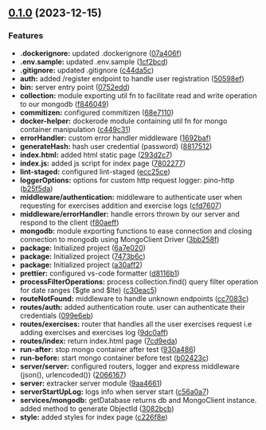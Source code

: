 ## [0.1.0](https://github.com/zhid0399123/extracker/compare/a30aff25fb06d129693f9ede74c0f81bf4266bf1...0.1.0) (2023-12-15)


### Features

* **.dockerignore:** updated .dockerignore ([07a406f](https://github.com/zhid0399123/extracker/commit/07a406fa77f7404269f4ba793a3c863ce985cd84))
* **.env.sample:** updated .env.sample ([1cf2bcd](https://github.com/zhid0399123/extracker/commit/1cf2bcd46a3fbfcb31fae9af69191e8ba837b1f7))
* **.gitignore:** updated .gitignore ([c44da5c](https://github.com/zhid0399123/extracker/commit/c44da5cbde22fb9333b1e6f5ec982cc3f780e3e1))
* **auth:** added /register endpoint to handle user registration ([50598ef](https://github.com/zhid0399123/extracker/commit/50598efc78595995cb001afba7337f721a2a8dbd))
* **bin:** server entry point ([0752edd](https://github.com/zhid0399123/extracker/commit/0752eddc00b63b5a70cd6506288db5b604a3d54f))
* **collection:** module exporting util fn to facilitate read and write operation to our mongodb ([f846049](https://github.com/zhid0399123/extracker/commit/f846049781cd14895229b93acbd7278d85544e53))
* **commitizen:** configured commitizen ([68e7110](https://github.com/zhid0399123/extracker/commit/68e7110d550dbb6ade5991ad07c5ec8774e38695))
* **docker-helper:** dockerode module containing util fn for mongo container manipulation ([c449c31](https://github.com/zhid0399123/extracker/commit/c449c31d1477048e2fd06bee124eeaa2e9bfc27d))
* **errorHandler:** custom error handler middleware ([1692baf](https://github.com/zhid0399123/extracker/commit/1692baf899532cad1bc29cb0d54385d51ba975c0))
* **generateHash:** hash user credential (password) ([8817512](https://github.com/zhid0399123/extracker/commit/881751216b91bd6e111bc38ba13b67dc79b7649d))
* **index.html:** added html static page ([293d2c7](https://github.com/zhid0399123/extracker/commit/293d2c729ff9ad105c5157c359a2b4e50dd152e2))
* **index.js:** added js script for index page ([7802277](https://github.com/zhid0399123/extracker/commit/780227705778937a4940ca0bc33862c49df24d37))
* **lint-staged:** configured lint-staged ([ecc25ce](https://github.com/zhid0399123/extracker/commit/ecc25ce2db67209dab9b82f3cd5894369c1c63aa))
* **loggerOptions:** options for custom http request logger: pino-http ([b25f5da](https://github.com/zhid0399123/extracker/commit/b25f5dabd763993af93f1a057a71fe14931f044e))
* **middleware/authentication:** middleware to authenticate user when requesting for exercises addition and exercise logs ([cfd7607](https://github.com/zhid0399123/extracker/commit/cfd7607d8c9711a01d674a1e29754506cd767010))
* **middleware/errorHandler:** handle errors thrown by our server and respond to the client ([f80aeff](https://github.com/zhid0399123/extracker/commit/f80aeffe84dfa075ac33be2793d4a901293043a2))
* **mongodb:** module exporting functions to ease connection and closing connection to mongodb using MongoClient Driver ([3bb258f](https://github.com/zhid0399123/extracker/commit/3bb258fafbfc0df1cee68e5818b16f7424467766))
* **package:** Initialized project ([6a7e020](https://github.com/zhid0399123/extracker/commit/6a7e0207818d14be57072379bd436a7d3df39503))
* **package:** Initialized project ([7473b6c](https://github.com/zhid0399123/extracker/commit/7473b6c45e4464a3ac31496e2165bdda51bb0cad))
* **package:** Initialized project ([a30aff2](https://github.com/zhid0399123/extracker/commit/a30aff25fb06d129693f9ede74c0f81bf4266bf1))
* **prettier:** configured vs-code formatter ([d8116b1](https://github.com/zhid0399123/extracker/commit/d8116b1d0acf7a297e2f49e05d32218502e776f3))
* **processFilterOperations:** process collection.find() query filter operation for date ranges ($gte and $lte) ([c30eac5](https://github.com/zhid0399123/extracker/commit/c30eac572b73eaeb6660480178b22eabe73e3875))
* **routeNotFound:** middleware to handle unknown endpoints ([cc7083c](https://github.com/zhid0399123/extracker/commit/cc7083ced2d9ce37435dba3e626c1e1ed34ab77f))
* **routes/auth:** added authentication route. user can authenticate their credentials ([099e6eb](https://github.com/zhid0399123/extracker/commit/099e6eb765556ac0b6a23b5218c2ae1bd18f9e0d))
* **routes/exercises:** router that handles all the user exercises request i.e adding exercises and exercises log ([9dc0aff](https://github.com/zhid0399123/extracker/commit/9dc0aff2a1712ecb279428e754c7af5b7394a425))
* **routes/index:** return index.html page ([7cd9eda](https://github.com/zhid0399123/extracker/commit/7cd9eda93e10d9418ab4e77e9ddca0269eb598e9))
* **run-after:** stop mongo container after test ([930a486](https://github.com/zhid0399123/extracker/commit/930a4867768c555c34f4252c45c3b579aa2d648c))
* **run-before:** start mongo container before test ([b02423c](https://github.com/zhid0399123/extracker/commit/b02423cb73e5012c03bb8be9cabc5a7a73c0df14))
* **server/server:** configured routers, logger and express middleware (json(), urlencoded()) ([2066167](https://github.com/zhid0399123/extracker/commit/2066167d75d9af9f1a65290d6a4a986e9dd060f9))
* **server:** extracker server module ([9aa4661](https://github.com/zhid0399123/extracker/commit/9aa4661ebd8e770b88d87b2ce4785e8b3cd5cbdd))
* **serverStartUpLog:** logs info when server start ([c56a0a7](https://github.com/zhid0399123/extracker/commit/c56a0a7a6a56df0ba43d6ed767c50bc0f1793f73))
* **services/mongodb:** getDatabase returns db and MongoClient instance. added method to generate ObjectId ([3082bcb](https://github.com/zhid0399123/extracker/commit/3082bcbf7d6f4429a01953dbe1bcc0bf73d6284c))
* **style:** added styles for index page ([c226f8e](https://github.com/zhid0399123/extracker/commit/c226f8ea1c84c8dab5e15760d3cee118a9b0ff77))


